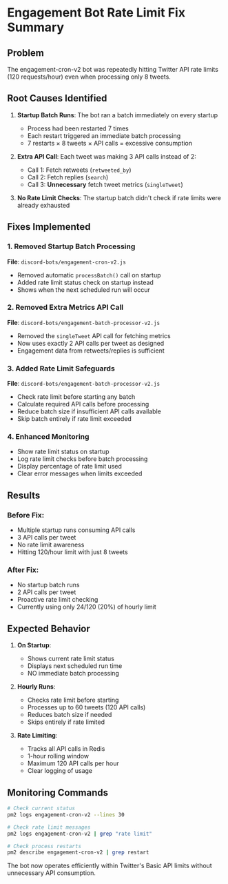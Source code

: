 # Engagement Bot Rate Limit Fix Summary

## Problem
The engagement-cron-v2 bot was repeatedly hitting Twitter API rate limits (120 requests/hour) even when processing only 8 tweets.

## Root Causes Identified

1. **Startup Batch Runs**: The bot ran a batch immediately on every startup
   - Process had been restarted 7 times
   - Each restart triggered an immediate batch processing
   - 7 restarts × 8 tweets × API calls = excessive consumption

2. **Extra API Call**: Each tweet was making 3 API calls instead of 2:
   - Call 1: Fetch retweets (`retweeted_by`)
   - Call 2: Fetch replies (`search`)
   - Call 3: **Unnecessary** fetch tweet metrics (`singleTweet`)

3. **No Rate Limit Checks**: The startup batch didn't check if rate limits were already exhausted

## Fixes Implemented

### 1. Removed Startup Batch Processing
**File**: `discord-bots/engagement-cron-v2.js`
- Removed automatic `processBatch()` call on startup
- Added rate limit status check on startup instead
- Shows when the next scheduled run will occur

### 2. Removed Extra Metrics API Call
**File**: `discord-bots/engagement-batch-processor-v2.js`
- Removed the `singleTweet` API call for fetching metrics
- Now uses exactly 2 API calls per tweet as designed
- Engagement data from retweets/replies is sufficient

### 3. Added Rate Limit Safeguards
**File**: `discord-bots/engagement-batch-processor-v2.js`
- Check rate limit before starting any batch
- Calculate required API calls before processing
- Reduce batch size if insufficient API calls available
- Skip batch entirely if rate limit exceeded

### 4. Enhanced Monitoring
- Show rate limit status on startup
- Log rate limit checks before batch processing
- Display percentage of rate limit used
- Clear error messages when limits exceeded

## Results

### Before Fix:
- Multiple startup runs consuming API calls
- 3 API calls per tweet
- No rate limit awareness
- Hitting 120/hour limit with just 8 tweets

### After Fix:
- No startup batch runs
- 2 API calls per tweet
- Proactive rate limit checking
- Currently using only 24/120 (20%) of hourly limit

## Expected Behavior

1. **On Startup**: 
   - Shows current rate limit status
   - Displays next scheduled run time
   - NO immediate batch processing

2. **Hourly Runs**:
   - Checks rate limit before starting
   - Processes up to 60 tweets (120 API calls)
   - Reduces batch size if needed
   - Skips entirely if rate limited

3. **Rate Limiting**:
   - Tracks all API calls in Redis
   - 1-hour rolling window
   - Maximum 120 API calls per hour
   - Clear logging of usage

## Monitoring Commands

```bash
# Check current status
pm2 logs engagement-cron-v2 --lines 30

# Check rate limit messages
pm2 logs engagement-cron-v2 | grep "rate limit"

# Check process restarts
pm2 describe engagement-cron-v2 | grep restart
```

The bot now operates efficiently within Twitter's Basic API limits without unnecessary API consumption. 